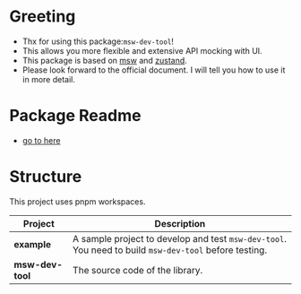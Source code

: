 # Greeting
- Thx for using this package:`msw-dev-tool`!
- This allows you more flexible and extensive API mocking with UI.
- This package is based on [msw](https://mswjs.io/) and [zustand](https://zustand.docs.pmnd.rs/).
- Please look forward to the official document. I will tell you how to use it in more detail.

# Package Readme
- [go to here](./packages/msw-dev-tool/README.md)

# Structure

This project uses pnpm workspaces.

| Project          | Description                                                                                           |
| ---------------- | ----------------------------------------------------------------------------------------------------- |
| **example**      | A sample project to develop and test `msw-dev-tool`. You need to build `msw-dev-tool` before testing. |
| **msw-dev-tool** | The source code of the library.                                                                       |